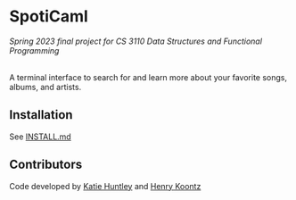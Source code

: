 # SpotiCaml
*_Spring 2023 final project for CS 3110 Data Structures and Functional Programming_*
</br>
</br>

A terminal interface to search for and learn more about your favorite songs, albums, and artists.

## Installation
See [INSTALL.md](https://github.com/kh31514/FinalProject-Functional-Programming/blob/main/INSTALL.md)

## Contributors
Code developed by [Katie Huntley](https://www.linkedin.com/in/katieahuntley/) and [Henry Koontz](https://www.linkedin.com/in/henry-koontz-64aa1522a/)
